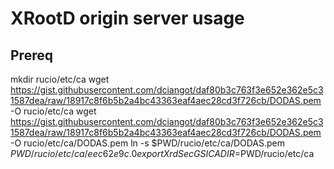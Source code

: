 # XRootD origin server usage

## Prereq

mkdir rucio/etc/ca
wget https://gist.githubusercontent.com/dciangot/daf80b3c763f3e652e362e5c31587dea/raw/18917c8f6b5b2a4bc43363eaf4aec28cd3f726cb/DODAS.pem -O rucio/etc/ca
wget https://gist.githubusercontent.com/dciangot/daf80b3c763f3e652e362e5c31587dea/raw/18917c8f6b5b2a4bc43363eaf4aec28cd3f726cb/DODAS.pem -O rucio/etc/ca/DODAS.pem
ln -s $PWD/rucio/etc/ca/DODAS.pem $PWD/rucio/etc/ca/eec62e9c.0
export XrdSecGSICADIR=$PWD/rucio/etc/ca